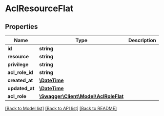 # AclResourceFlat

## Properties
Name | Type | Description | Notes
------------ | ------------- | ------------- | -------------
**id** | **string** |  | [optional] 
**resource** | **string** |  | 
**privilege** | **string** |  | 
**acl_role_id** | **string** |  | 
**created_at** | [**\DateTime**](\DateTime.md) |  | 
**updated_at** | [**\DateTime**](\DateTime.md) |  | 
**acl_role** | [**\Swagger\Client\Model\AclRoleFlat**](AclRoleFlat.md) |  | [optional] 

[[Back to Model list]](../../README.md#documentation-for-models) [[Back to API list]](../../README.md#documentation-for-api-endpoints) [[Back to README]](../../README.md)

